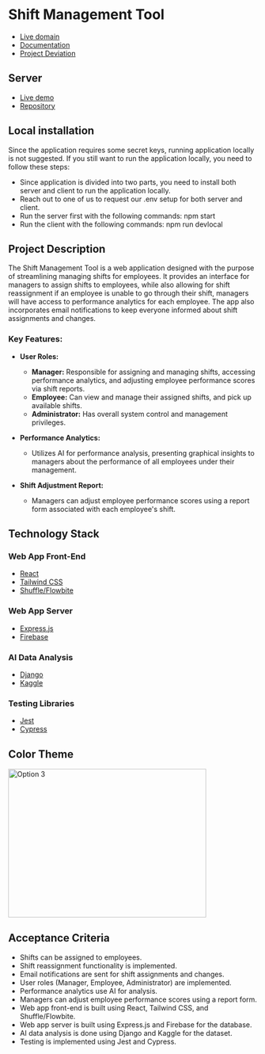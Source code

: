 # Shift Management Tool

- [Live domain](https://shift-management-tool.vercel.app)
- [Documentation](./artifacts/Project%20Technical%20Document.pdf)
- [Project Deviation](./artifacts/Project%20Deviations.pdf)

## Server

- [Live demo](https://calm-pear-crab-fez.cyclic.app/)
- [Repository](https://github.com/LinhNguyenLe2109/ShiftManagementServer)

## Local installation
Since the application requires some secret keys, running application locally is not suggested. If you still want to run the application locally, you need to follow these steps:
- Since application is divided into two parts, you need to install both server and client to run the application locally.
- Reach out to one of us to request our .env setup for both server and client.
- Run the server first with the following commands: npm start
- Run the client with the following commands: npm run devlocal

## Project Description

The Shift Management Tool is a web application designed with the purpose of streamlining managing shifts for employees. It provides an interface for managers to assign shifts to employees, while also allowing for shift reassignment if an employee is unable to go through their shift, managers will have access to performance analytics for each employee. The app also incorporates email notifications to keep everyone informed about shift assignments and changes.

### Key Features:

- **User Roles:**

  - **Manager:** Responsible for assigning and managing shifts, accessing performance analytics, and adjusting employee performance scores via shift reports.
  - **Employee:** Can view and manage their assigned shifts, and pick up available shifts.
  - **Administrator:** Has overall system control and management privileges.

- **Performance Analytics:**

  - Utilizes AI for performance analysis, presenting graphical insights to managers about the performance of all employees under their management.

- **Shift Adjustment Report:**
  - Managers can adjust employee performance scores using a report form associated with each employee's shift.

## Technology Stack

### Web App Front-End

- [React](https://reactjs.org/)
- [Tailwind CSS](https://tailwindcss.com/)
- [Shuffle/Flowbite](https://flowbite.com)

### Web App Server

- [Express.js](https://expressjs.com/)
- [Firebase](https://firebase.google.com/)

### AI Data Analysis

- [Django](https://www.djangoproject.com/)
- [Kaggle](https://www.kaggle.com/)

### Testing Libraries

- [Jest](https://jestjs.io/)
- [Cypress](https://www.cypress.io/)

## Color Theme

<a ref="https://coolors.co/visualizer/1a1a1d-4e4e50-6f2232-950740-c3073f"><img src="https://github.com/leoschwartz/ShiftManagementTool/assets/74940884/458f0248-c5b2-4399-a5d1-d8db1f06a191" alt="Option 3" width="400" height="300"></a>

## Acceptance Criteria

- Shifts can be assigned to employees.
- Shift reassignment functionality is implemented.
- Email notifications are sent for shift assignments and changes.
- User roles (Manager, Employee, Administrator) are implemented.
- Performance analytics use AI for analysis.
- Managers can adjust employee performance scores using a report form.
- Web app front-end is built using React, Tailwind CSS, and Shuffle/Flowbite.
- Web app server is built using Express.js and Firebase for the database.
- AI data analysis is done using Django and Kaggle for the dataset.
- Testing is implemented using Jest and Cypress.
